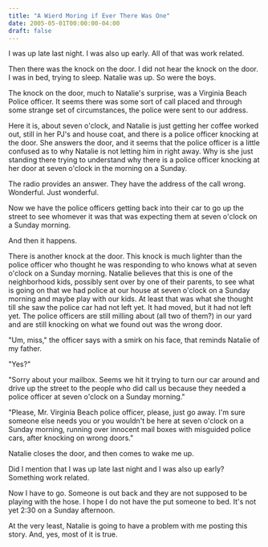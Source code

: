 ```yaml
---
title: "A Wierd Moring if Ever There Was One"
date: 2005-05-01T00:00:00-04:00
draft: false
---
```


I was up late last night. I was also up early. All of that was work
related.

Then there was the knock on the door. I did not hear the knock on the
door. I was in bed, trying to sleep. Natalie was up. So were the boys.

The knock on the door, much to Natalie's surprise, was a Virginia Beach
Police officer. It seems there was some sort of call placed and through
some strange set of circumstances, the police were sent to our address.

Here it is, about seven o'clock, and Natalie is just getting her coffee
worked out, still in her PJ's and house coat, and there is a police
officer knocking at the door. She answers the door, and it seems that
the police officer is a little confused as to why Natalie is not letting
him in right away. Why is she just standing there trying to understand
why there is a police officer knocking at her door at seven o'clock in
the morning on a Sunday.

The radio provides an answer. They have the address of the call wrong.
Wonderful. Just wonderful.

Now we have the police officers getting back into their car to go up the
street to see whomever it was that was expecting them at seven o'clock
on a Sunday morning.

And then it happens.

There is another knock at the door. This knock is much lighter than the
police officer who thought he was responding to who knows what at seven
o'clock on a Sunday morning. Natalie believes that this is one of the
neighborhood kids, possibly sent over by one of their parents, to see
what is going on that we had police at our house at seven o'clock on a
Sunday morning and maybe play with our kids. At least that was what she
thought till she saw the police car had not left yet. It had moved, but
it had not left yet. The police officers are still milling about (all
two of them?) in our yard and are still knocking on what we found out
was the wrong door.

"Um, miss," the officer says with a smirk on his face, that reminds
Natalie of my father.

"Yes?"

"Sorry about your mailbox. Seems we hit it trying to turn our car around
and drive up the street to the people who did call us because they
needed a police officer at seven o'clock on a Sunday morning."

"Please, Mr. Virginia Beach police officer, please, just go away. I'm
sure someone else needs you or you wouldn't be here at seven o'clock on
a Sunday morning, running over innocent mail boxes with misguided police
cars, after knocking on wrong doors."

Natalie closes the door, and then comes to wake me up.

Did I mention that I was up late last night and I was also up early?
Something work related.

Now I have to go. Someone is out back and they are not supposed to be
playing with the hose. I hope I do not have the put someone to bed. It's
not yet 2:30 on a Sunday afternoon.

At the very least, Natalie is going to have a problem with me posting
this story. And, yes, most of it is true.
